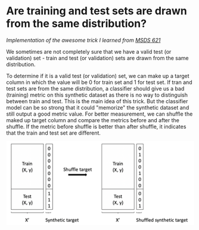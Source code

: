 # Are training and test sets are drawn from the same distribution?
*Implementation of the awesome trick I learned from [MSDS 621](https://github.com/parrt/msds621)* 

We sometimes are not completely sure that we have a valid test (or validation) set - train and test (or validation) sets are drawn from the same distribution. 

To determine if it is a valid test (or validation) set, we can make up a target column in which the value will be 0 for train set and 1 for test set. If tran and test sets are from the same distribution, a classifier should give us a bad (training) metric on this synthetic dataset as there is no way to distinguish between train and test. This is the main idea of this trick. But the classifier model can be so strong that it could "memorize" the synthetic dataset and still output a good metric value. For better measurement, we can shuffle the maked up target column and compare the metrics before and after the shuffle. If the metric before shuffle is better than after shuffle, it indicates that the train and test set are different.

![](images/is_test_drawing.png)
